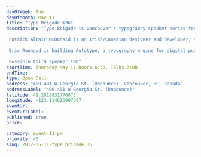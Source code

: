 ```yaml
---
dayOfWeek: Thu
dayOfMonth: May 11
title: "Type Brigade №36"
description: "Type Brigade is Vancouver’s typography speaker series for students, professional & non-professional designers, artists, devs, etc. who are interested in typography  Patrick Altair McDonald is an Irish/Canadian designer and developer, and has worked with clients like Heineken, Deloitte, and Bloomberg. At Type be speaking about one of his favourite topics: designing great online reading experiences.  Eric Rannaud is building Autotype, a typography engine for digital publishing. At Type Brigade, he’ll present a brief little history of typesetting automation, print and digital, and show what can be automated further on the web compared to plain HTML and CSS.  Possible third speaker TBD"
startTime: Thursday May 11 Doors 6:30, Talks 7:00 
endTime: 
type: Open Call
address: "400-401 W Georgia St. (Unbounce), Vancouver, BC, Canada"
addressLabel: "400-401 W Georgia St. (Unbounce)"
latitude: 49.2812831776873
longitude: -123.114625907307
eventUrl: 
eventUrlLabel: 
published: true
price: 

category: event-11-pm
priority: 40
slug: 2017-05-11-type_brigade_36
---
```

